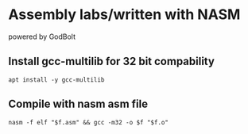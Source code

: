 # Assembly labs/written with NASM

powered by GodBolt

## Install gcc-multilib for 32 bit compability
```apt install -y gcc-multilib```

## Compile with nasm asm file
```nasm -f elf "$f.asm" && gcc -m32 -o $f "$f.o"```

